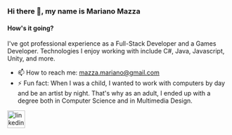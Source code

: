### Hi there 👋, my name is Mariano Mazza
#### How's it going?
I've got professional experience as a Full-Stack Developer and a Games Developer.
Technologies I enjoy working with include C#, Java, Javascript, Unity, and more.

- 📫 How to reach me: mazza.mariano@gmail.com  
- ⚡ Fun fact: When I was a child, I wanted to work with computers by day and be an artist by night. That's why as an adult, I ended up with a degree both in Computer Science and in Multimedia Design.


[<img src='https://cdn.jsdelivr.net/npm/simple-icons@3.0.1/icons/linkedin.svg' alt='linkedin' height='40'>](https://www.linkedin.com/in/https://www.linkedin.com/in/mazza-mariano//)  
